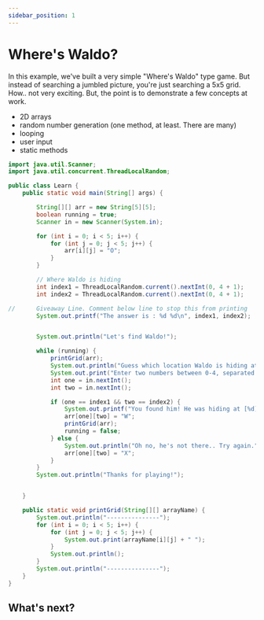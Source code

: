 ```yaml
---
sidebar_position: 1
---
```


# Where's Waldo?

In this example, we've built a very simple "Where's Waldo" type game. But instead of searching a jumbled picture, you're just searching a 5x5 grid. How.. not very exciting. But, the point is to demonstrate a few concepts at work.

- 2D arrays
- random number generation (one method, at least. There are many)
- looping
- user input
- static methods

```java
import java.util.Scanner;
import java.util.concurrent.ThreadLocalRandom;

public class Learn {
    public static void main(String[] args) {

        String[][] arr = new String[5][5];
        boolean running = true;
        Scanner in = new Scanner(System.in);

        for (int i = 0; i < 5; i++) {
            for (int j = 0; j < 5; j++) {
                arr[i][j] = "O";
            }
        }

        // Where Waldo is hiding
        int index1 = ThreadLocalRandom.current().nextInt(0, 4 + 1);
        int index2 = ThreadLocalRandom.current().nextInt(0, 4 + 1);

//      Giveaway Line. Comment below line to stop this from printing
        System.out.printf("The answer is : %d %d\n", index1, index2);


        System.out.println("Let's find Waldo!");

        while (running) {
            printGrid(arr);
            System.out.println("Guess which location Waldo is hiding at...");
            System.out.print("Enter two numbers between 0-4, separated by spaces (e.g. '1 3' ): ");
            int one = in.nextInt();
            int two = in.nextInt();

            if (one == index1 && two == index2) {
                System.out.printf("You found him! He was hiding at [%d][%d].\n", one, two);
                arr[one][two] = "W";
                printGrid(arr);
                running = false;
            } else {
                System.out.println("Oh no, he's not there.. Try again.");
                arr[one][two] = "X";
            }
        }
        System.out.println("Thanks for playing!");


    }

    public static void printGrid(String[][] arrayName) {
        System.out.println("---------------");
        for (int i = 0; i < 5; i++) {
            for (int j = 0; j < 5; j++) {
                System.out.print(arrayName[i][j] + " ");
            }
            System.out.println();
        }
        System.out.println("---------------");
    }
}
```

## What's next?
